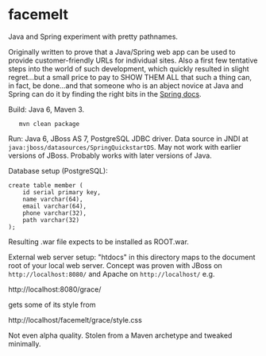 facemelt
========

Java and Spring experiment with pretty pathnames.

Originally written to prove that a Java/Spring web app can be used to
provide customer-friendly URLs for individual sites.  Also a first few
tentative steps into the world of such development, which quickly
resulted in slight regret...but a small price to pay to SHOW THEM ALL
that such a thing can, in fact, be done...and that someone who is an
abject novice at Java and Spring can do it by finding the right bits
in the [Spring docs](http://spring.io/docs).

Build: Java 6, Maven 3.

       mvn clean package

Run: Java 6, JBoss AS 7, PostgreSQL JDBC driver.  Data source in
JNDI at `java:jboss/datasources/SpringQuickstartDS`.  May not work
with earlier versions of JBoss.  Probably works with later versions
of Java.

Database setup (PostgreSQL):

	create table member (
		id serial primary key,
		name varchar(64),
		email varchar(64),
		phone varchar(32),
		path varchar(32)
	);

Resulting .war file expects to be installed as ROOT.war.

External web server setup: "htdocs" in this directory maps to the
document root of your local web server.  Concept was proven with
JBoss on `http://localhost:8080/` and Apache on `http://localhost/` e.g.

http://localhost:8080/grace/

gets some of its style from

http://localhost/facemelt/grace/style.css

Not even alpha quality.  Stolen from a Maven archetype and tweaked minimally.
